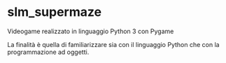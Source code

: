 # slm_supermaze
Videogame realizzato in linguaggio Python 3 con Pygame

La finalità è quella di familiarizzare sia
con il linguaggio Python che con la programmazione
ad oggetti.
